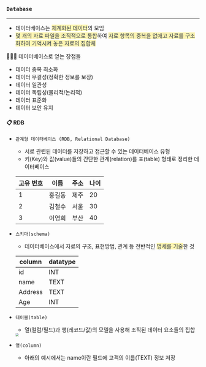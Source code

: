 ### `Database`

***

- 데이터베이스는 <span style='color:#2D3748; background-color:#fff5b1'>체계화된 데이터</span>의 모임
- <span style='color:#2D3748; background-color:#fff5b1'>몇 개의 자료 파일을 조직적으로 통합</span>하여 <span style='color:#2D3748; background-color:#fff5b1'>자료 항목의 중복을 없애고 자료를 구조화하여 기억시켜 놓은 자료의 집합체</span>



👩🏻‍💻 데이터베이스로 얻는 장점들

- 데이터 중복 최소화
- 데이터 무결성(정확한 정보를 보장)
- 데이터 일관성
- 데이터 독립성(물리적/논리적)
- 데이터 표준화
- 데이터 보안 유지







#### 📋 RDB

- `관계형 데이터베이스 (RDB, Relational Database)`

  - 서로 관련된 데이터를 저장하고 접근할 수 있는 데이터베이스 유형
  - 키(Key)와 값(value)들의 간단한 관계(relation)를 표(table) 형태로 정리한 데이터베이스

  | 고유 번호 | 이름   | 주소 | 나이 |
  | --------- | ------ | ---- | ---- |
  | 1         | 홍길동 | 제주 | 20   |
  | 2         | 김철수 | 서울 | 30   |
  | 3         | 이영희 | 부산 | 40   |

- `스키마(schema)`

  - 데이터베이스에서 자료의 구조, 표현방법, 관계 등 전반적인 <span style='color:#2D3748; background-color:#fff5b1'>명세를 기술</span>한 것

  | column  | datatype |
  | ------- | -------- |
  | id      | INT      |
  | name    | TEXT     |
  | Address | TEXT     |
  | Age     | INT      |

- `테이블(table)`

  - 열(컬럼/필드)과 행(레코드/값)의 모델을 사용해 조직된 데이터 요소들의 집합

  <img src="/Users/goobano/Desktop/schema.png" style="zoom:50%;" />

- `열(column)`

  - 아래의 예시에서는 name이란 필드에 고객의 이름(TEXT) 정보 저장

  